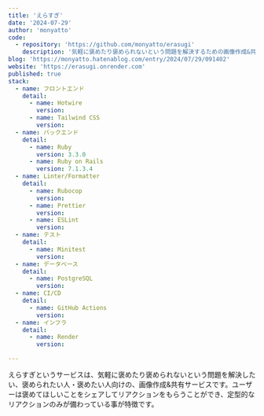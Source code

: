 ```yaml
---
title: 'えらすぎ'
date: '2024-07-29'
author: 'monyatto'
code:
  - repository: 'https://github.com/monyatto/erasugi'
    description: '気軽に褒めたり褒められないという問題を解決するための画像作成&共有サービスです。'
blog: 'https://monyatto.hatenablog.com/entry/2024/07/29/091402'
website: 'https://erasugi.onrender.com'
published: true
stack:
  - name: フロントエンド
    detail:
      - name: Hotwire
        version:
      - name: Tailwind CSS
        version:
  - name: バックエンド
    detail:
      - name: Ruby
        version: 3.3.0
      - name: Ruby on Rails
        version: 7.1.3.4
  - name: Linter/Formatter
    detail:
      - name: Rubocop
        version:
      - name: Prettier
        version:
      - name: ESLint
        version:
  - name: テスト
    detail:
      - name: Minitest
        version:
  - name: データベース
    detail:
      - name: PostgreSQL
        version:
  - name: CI/CD
    detail:
      - name: GitHub Actions
        version:
  - name: インフラ
    detail:
      - name: Render
        version:

---
```


えらすぎというサービスは、気軽に褒めたり褒められないという問題を解決したい、褒められたい人・褒めたい人向けの、画像作成&共有サービスです。ユーザーは褒めてほしいことをシェアしてリアクションをもらうことができ、定型的なリアクションのみが備わっている事が特徴です。

